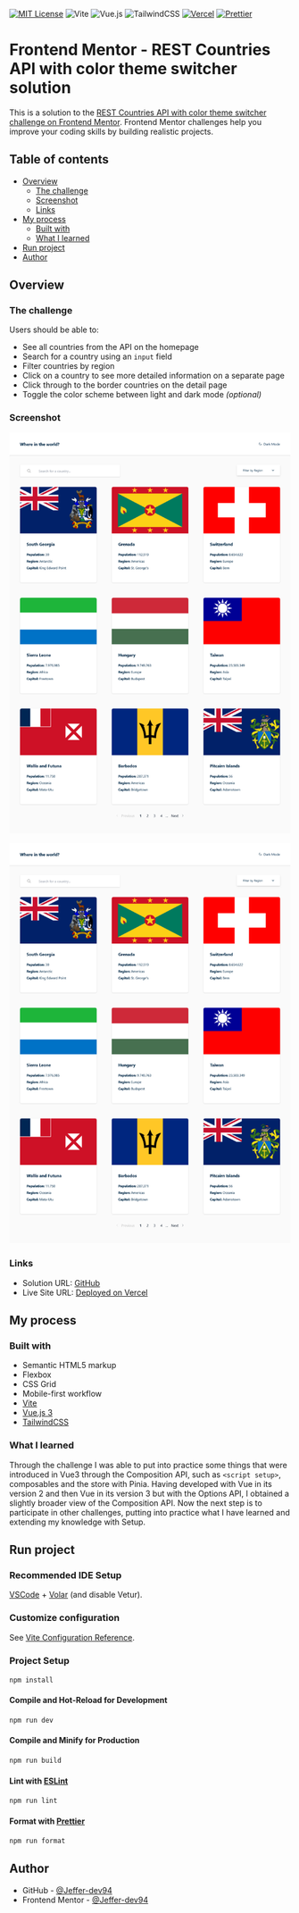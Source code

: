 [![MIT License](https://img.shields.io/badge/License-MIT-green.svg)](https://choosealicense.com/licenses/mit/) 
![Vite](https://img.shields.io/badge/vite-%23646CFF.svg?style=for-the-badge&logo=vite&logoColor=white) 
![Vue.js](https://img.shields.io/badge/vuejs-%2335495e.svg?style=for-the-badge&logo=vuedotjs&logoColor=%234FC08D) 
![TailwindCSS](https://img.shields.io/badge/tailwindcss-%2338B2AC.svg?style=for-the-badge&logo=tailwind-css&logoColor=white)
[![Vercel](https://img.shields.io/badge/Vercel-000000?style=for-the-badge&logo=vercel&logoColor=white)](https://vercel.com/docs) 
[![Prettier](https://img.shields.io/badge/code%20style-PRETTIER-F7B93E?logo=Prettier)](https://vercel.com/docs) 

# Frontend Mentor - REST Countries API with color theme switcher solution

This is a solution to the [REST Countries API with color theme switcher challenge on Frontend Mentor](https://www.frontendmentor.io/challenges/rest-countries-api-with-color-theme-switcher-5cacc469fec04111f7b848ca). Frontend Mentor challenges help you improve your coding skills by building realistic projects. 

## Table of contents

- [Overview](#overview)
  - [The challenge](#the-challenge)
  - [Screenshot](#screenshot)
  - [Links](#links)
- [My process](#my-process)
  - [Built with](#built-with)
  - [What I learned](#what-i-learned)
- [Run project](#run-project)
- [Author](#author)

## Overview

### The challenge

Users should be able to:

- See all countries from the API on the homepage
- Search for a country using an `input` field
- Filter countries by region
- Click on a country to see more detailed information on a separate page
- Click through to the border countries on the detail page
- Toggle the color scheme between light and dark mode *(optional)*

### Screenshot
![Home](./public/screenshots/home-desktop-light.png)

![Country Details](./public/screenshots/home-desktop-light.png)

### Links

- Solution URL: [GitHub](https://github.com/Jeffer-dev94/Countries-App)
- Live Site URL: [Deployed on Vercel](https://countries-app-theta-jet.vercel.app)

## My process

### Built with

- Semantic HTML5 markup
- Flexbox
- CSS Grid
- Mobile-first workflow
- [Vite](https://vitejs.dev)
- [Vue.js 3](https://vuejs.org)
- [TailwindCSS](https://tailwindcss.com)

### What I learned

Through the challenge I was able to put into practice some things that were introduced in Vue3 through the Composition API, such as `<script setup>`, composables and the store with Pinia. Having developed with Vue in its version 2 and then Vue in its version 3 but with the Options API, I obtained a slightly broader view of the Composition API. Now the next step is to participate in other challenges, putting into practice what I have learned and extending my knowledge with Setup.

## Run project
### Recommended IDE Setup

[VSCode](https://code.visualstudio.com/) + [Volar](https://marketplace.visualstudio.com/items?itemName=Vue.volar) (and disable Vetur).

### Customize configuration

See [Vite Configuration Reference](https://vitejs.dev/config/).

### Project Setup

```sh
npm install
```

#### Compile and Hot-Reload for Development

```sh
npm run dev
```

#### Compile and Minify for Production

```sh
npm run build
```

#### Lint with [ESLint](https://eslint.org/)

```sh
npm run lint
```

#### Format with [Prettier](https://prettier.io/)

```sh
npm run format
```

## Author

- GitHub - [@Jeffer-dev94](https://github.com/Jeffer-dev94)
- Frontend Mentor - [@Jeffer-dev94](https://www.frontendmentor.io/profile/Jeffer-dev94)
